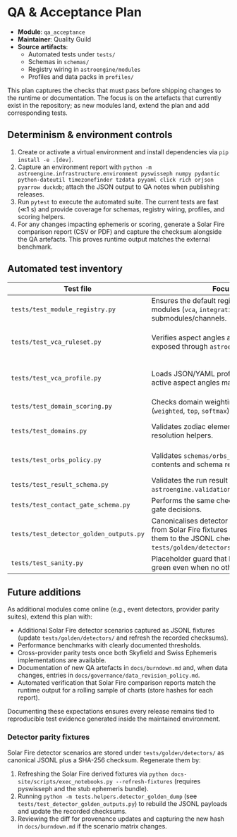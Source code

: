 # QA & Acceptance Plan

- **Module**: `qa_acceptance`
- **Maintainer**: Quality Guild
- **Source artifacts**:
  - Automated tests under `tests/`
  - Schemas in `schemas/`
  - Registry wiring in `astroengine/modules`
  - Profiles and data packs in `profiles/`

This plan captures the checks that must pass before shipping changes to the runtime or documentation. The focus is on the artefacts that currently exist in the repository; as new modules land, extend the plan and add corresponding tests.

## Determinism & environment controls

1. Create or activate a virtual environment and install dependencies via `pip install -e .[dev]`.
2. Capture an environment report with `python -m astroengine.infrastructure.environment pyswisseph numpy pydantic python-dateutil timezonefinder tzdata pyyaml click rich orjson pyarrow duckdb`; attach the JSON output to QA notes when publishing releases.
3. Run `pytest` to execute the automated suite. The current tests are fast (≪1 s) and provide coverage for schemas, registry wiring, profiles, and scoring helpers.
4. For any changes impacting ephemeris or scoring, generate a Solar Fire comparison report (CSV or PDF) and capture the checksum alongside the QA artefacts. This proves runtime output matches the external benchmark.

## Automated test inventory

| Test file | Focus | Notes |
| --- | --- | --- |
| `tests/test_module_registry.py` | Ensures the default registry registers key modules (`vca`, `integrations`) and their submodules/channels. | Protects the module → submodule → channel hierarchy. |
| `tests/test_vca_ruleset.py` | Verifies aspect angles and orb lookups exposed through `astroengine.rulesets`. | Guards the values documented in `docs/module/core-transit-math.md`. |
| `tests/test_vca_profile.py` | Loads JSON/YAML profiles and confirms active aspect angles match expectations. | Exercises `profiles/base_profile.yaml` and `profiles/vca_outline.json`. |
| `tests/test_domain_scoring.py` | Checks domain weighting methods (`weighted`, `top`, `softmax`). | Ensures severity scaling remains deterministic. |
| `tests/test_domains.py` | Validates zodiac element and domain resolution helpers. | Keeps `astroengine.domains` aligned with documentation. |
| `tests/test_orbs_policy.py` | Validates `schemas/orbs_policy.json` contents and schema registration filters. | Guarantees orb policy data stays in sync with documentation. |
| `tests/test_result_schema.py` | Validates the run result schema using `astroengine.validation.validate_payload`. | Confirms required fields and nested structures. |
| `tests/test_contact_gate_schema.py` | Performs the same checks for contact gate decisions. | Prevents incompatible gate payloads from shipping. |
| `tests/test_detector_golden_outputs.py` | Canonicalises detector payloads exported from Solar Fire fixtures and compares them to the JSONL checksum under `tests/golden/detectors/`. | Guards against unreviewed detector drift. |
| `tests/test_sanity.py` | Placeholder guard that keeps the suite green even when no other tests run. | Should remain trivial and quick. |

## Future additions

As additional modules come online (e.g., event detectors, provider parity suites), extend this plan with:

- Additional Solar Fire detector scenarios captured as JSONL fixtures (update `tests/golden/detectors/` and refresh the recorded checksums).
- Performance benchmarks with clearly documented thresholds.
- Cross-provider parity tests once both Skyfield and Swiss Ephemeris implementations are available.
- Documentation of new QA artefacts in `docs/burndown.md` and, when data changes, entries in `docs/governance/data_revision_policy.md`.
- Automated verification that Solar Fire comparison reports match the runtime output for a rolling sample of charts (store hashes for each report).

Documenting these expectations ensures every release remains tied to reproducible test evidence generated inside the maintained environment.

### Detector parity fixtures

Solar Fire detector scenarios are stored under `tests/golden/detectors/` as
canonical JSONL plus a SHA-256 checksum. Regenerate them by:

1. Refreshing the Solar Fire derived fixtures via
   `python docs-site/scripts/exec_notebooks.py --refresh-fixtures` (requires
   pyswisseph and the stub ephemeris bundle).
2. Running `python -m tests.helpers.detector_golden_dump` (see
   `tests/test_detector_golden_outputs.py`) to rebuild the JSONL payloads and
   update the recorded checksums.
3. Reviewing the diff for provenance updates and capturing the new hash in
   `docs/burndown.md` if the scenario matrix changes.
